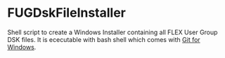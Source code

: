 # FUGDskFileInstaller

Shell script to create a Windows Installer containing all FLEX User Group DSK files. It is ececutable with bash shell which comes with [Git for Windows](https://git-scm.com/download/win).

